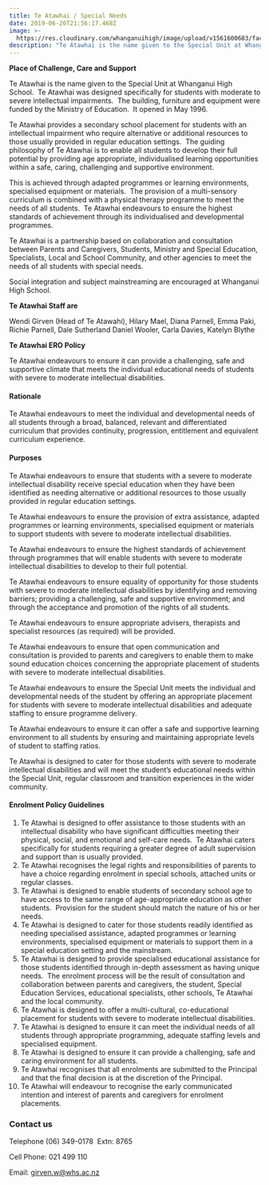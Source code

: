 ```yaml
---
title: Te Atawhai / Special Needs
date: 2019-06-26T21:56:17.468Z
image: >-
  https://res.cloudinary.com/whanganuihigh/image/upload/v1561600683/facilities/Te_Atawhai_01.jpg
description: "Te Atawhai is the name given to the Special Unit at Whanganui High School.\_ Te Atawhai was designed specifically for students with moderate to severe intellectual impairments.\_ The building, furniture and equipment were funded by the Ministry of Education.\_ It opened in May 1996.\n"
---
```

**Place of Challenge, Care and Support**

Te Atawhai is the name given to the Special Unit at Whanganui High School.  Te Atawhai was designed specifically for students with moderate to severe intellectual impairments.  The building, furniture and equipment were funded by the Ministry of Education.  It opened in May 1996.

Te Atawhai provides a secondary school placement for students with an intellectual impairment who require alternative or additional resources to those usually provided in regular education settings.  The guiding philosophy of Te Atawhai is to enable all students to develop their full potential by providing age appropriate, individualised learning opportunities within a safe, caring, challenging and supportive environment.

This is achieved through adapted programmes or learning environments, specialised equipment or materials.  The provision of a multi-sensory curriculum is combined with a physical therapy programme to meet the needs of all students.  Te Atawhai endeavours to ensure the highest standards of achievement through its individualised and developmental programmes.

Te Atawhai is a partnership based on collaboration and consultation between Parents and Caregivers, Students, Ministry and Special Education, Specialists, Local and School Community, and other agencies to meet the needs of all students with special needs.

Social integration and subject mainstreaming are encouraged at Whanganui High School. 

**Te Atawhai Staff are**

Wendi Girven (Head of Te Atawahi), Hilary Mael, Diana Parnell, Emma Paki, Richie Parnell, Dale Sutherland Daniel Wooler, Carla Davies, Katelyn Blythe

**Te Atawhai ERO Policy**

Te Atawhai endeavours to ensure it can provide a challenging, safe and supportive climate that meets the individual educational needs of students with severe to moderate intellectual disabilities.

#### Rationale

Te Atawhai endeavours to meet the individual and developmental needs of all students through a broad, balanced, relevant and differentiated curriculum that provides continuity, progression, entitlement and equivalent curriculum experience.

#### Purposes

Te Atawhai endeavours to ensure that students with a severe to moderate intellectual disability receive special education when they have been identified as needing alternative or additional resources to those usually provided in regular education settings.

Te Atawhai endeavours to ensure the provision of extra assistance, adapted programmes or learning environments, specialised equipment or materials to support students with severe to moderate intellectual disabilities.

Te Atawhai endeavours to ensure the highest standards of achievement through programmes that will enable students with severe to moderate intellectual disabilities to develop to their full potential.

Te Atawhai endeavours to ensure equality of opportunity for those students with severe to moderate intellectual disabilities by identifying and removing barriers; providing a challenging, safe and supportive environment; and through the acceptance and promotion of the rights of all students.

Te Atawhai endeavours to ensure appropriate advisers, therapists and specialist resources (as required) will be provided.

Te Atawhai endeavours to ensure that open communication and consultation is provided to parents and caregivers to enable them to make sound education choices concerning the appropriate placement of students with severe to moderate intellectual disabilities.

Te Atawhai endeavours to ensure the Special Unit meets the individual and developmental needs of the student by offering an appropriate placement for students with severe to moderate intellectual disabilities and adequate staffing to ensure programme delivery.

Te Atawhai endeavours to ensure it can offer a safe and supportive learning environment to all students by ensuring and maintaining appropriate levels of student to staffing ratios.

Te Atawhai is designed to cater for those students with severe to moderate intellectual disabilities and will meet the student’s educational needs within the Special Unit, regular classroom and transition experiences in the wider community.

#### Enrolment Policy Guidelines

1. Te Atawhai is designed to offer assistance to those students with an intellectual disability who have significant difficulties meeting their physical, social, and emotional and self-care needs.  Te Atawhai caters specifically for students requiring a greater degree of adult supervision and support than is usually provided.
2. Te Atawhai recognises the legal rights and responsibilities of parents to have a choice regarding enrolment in special schools, attached units or regular classes.
3. Te Atawhai is designed to enable students of secondary school age to have access to the same range of age-appropriate education as other students.  Provision for the student should match the nature of his or her needs.
4. Te Atawhai is designed to cater for those students readily identified as needing specialised assistance, adapted programmes or learning environments, specialised equipment or materials to support them in a special education setting and the mainstream.
5. Te Atawhai is designed to provide specialised educational assistance for those students identified through in-depth assessment as having unique needs.  The enrolment process will be the result of consultation and collaboration between parents and caregivers, the student, Special Education Services, educational specialists, other schools, Te Atawhai and the local community.
6. Te Atawhai is designed to offer a multi-cultural, co-educational placement for students with severe to moderate intellectual disabilities.
7. Te Atawhai is designed to ensure it can meet the individual needs of all students through appropriate programming, adequate staffing levels and specialised equipment.
8. Te Atawhai is designed to ensure it can provide a challenging, safe and caring environment for all students.
9. Te Atawhai recognises that all enrolments are submitted to the Principal and that the final decision is at the discretion of the Principal.
10. Te Atawhai will endeavour to recognise the early communicated intention and interest of parents and caregivers for enrolment placements.

### Contact us

Telephone (06) 349-0178  Extn: 8765

Cell Phone: 021 499 110

Email: girven.w@whs.ac.nz
